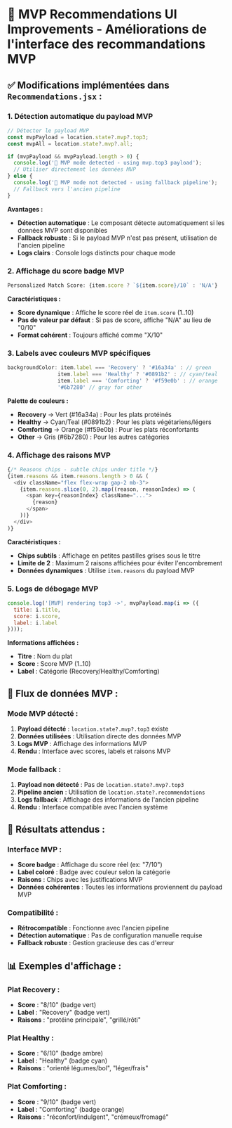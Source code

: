 # 🎯 MVP Recommendations UI Improvements - Améliorations de l'interface des recommandations MVP

## ✅ **Modifications implémentées dans `Recommendations.jsx` :**

### **1. Détection automatique du payload MVP**
```javascript
// Détecter le payload MVP
const mvpPayload = location.state?.mvp?.top3;
const mvpAll = location.state?.mvp?.all;

if (mvpPayload && mvpPayload.length > 0) {
  console.log('🎯 MVP mode detected - using mvp.top3 payload');
  // Utiliser directement les données MVP
} else {
  console.log('🔄 MVP mode not detected - using fallback pipeline');
  // Fallback vers l'ancien pipeline
}
```

**Avantages :**
- **Détection automatique** : Le composant détecte automatiquement si les données MVP sont disponibles
- **Fallback robuste** : Si le payload MVP n'est pas présent, utilisation de l'ancien pipeline
- **Logs clairs** : Console logs distincts pour chaque mode

### **2. Affichage du score badge MVP**
```javascript
Personalized Match Score: {item.score ? `${item.score}/10` : 'N/A'}
```

**Caractéristiques :**
- **Score dynamique** : Affiche le score réel de `item.score` (1..10)
- **Pas de valeur par défaut** : Si pas de score, affiche "N/A" au lieu de "0/10"
- **Format cohérent** : Toujours affiché comme "X/10"

### **3. Labels avec couleurs MVP spécifiques**
```javascript
backgroundColor: item.label === 'Recovery' ? '#16a34a' : // green
                item.label === 'Healthy' ? '#0891b2' : // cyan/teal
                item.label === 'Comforting' ? '#f59e0b' : // orange
                '#6b7280' // gray for other
```

**Palette de couleurs :**
- **Recovery** → Vert (#16a34a) : Pour les plats protéinés
- **Healthy** → Cyan/Teal (#0891b2) : Pour les plats végétariens/légers
- **Comforting** → Orange (#f59e0b) : Pour les plats réconfortants
- **Other** → Gris (#6b7280) : Pour les autres catégories

### **4. Affichage des raisons MVP**
```javascript
{/* Reasons chips - subtle chips under title */}
{item.reasons && item.reasons.length > 0 && (
  <div className="flex flex-wrap gap-2 mb-3">
    {item.reasons.slice(0, 2).map((reason, reasonIndex) => (
      <span key={reasonIndex} className="...">
        {reason}
      </span>
    ))}
  </div>
)}
```

**Caractéristiques :**
- **Chips subtils** : Affichage en petites pastilles grises sous le titre
- **Limite de 2** : Maximum 2 raisons affichées pour éviter l'encombrement
- **Données dynamiques** : Utilise `item.reasons` du payload MVP

### **5. Logs de débogage MVP**
```javascript
console.log('[MVP] rendering top3 ->', mvpPayload.map(i => ({
  title: i.title, 
  score: i.score, 
  label: i.label
})));
```

**Informations affichées :**
- **Titre** : Nom du plat
- **Score** : Score MVP (1..10)
- **Label** : Catégorie (Recovery/Healthy/Comforting)

## 🔄 **Flux de données MVP :**

### **Mode MVP détecté :**
1. **Payload détecté** : `location.state?.mvp?.top3` existe
2. **Données utilisées** : Utilisation directe des données MVP
3. **Logs MVP** : Affichage des informations MVP
4. **Rendu** : Interface avec scores, labels et raisons MVP

### **Mode fallback :**
1. **Payload non détecté** : Pas de `location.state?.mvp?.top3`
2. **Pipeline ancien** : Utilisation de `location.state?.recommendations`
3. **Logs fallback** : Affichage des informations de l'ancien pipeline
4. **Rendu** : Interface compatible avec l'ancien système

## 🎯 **Résultats attendus :**

### **Interface MVP :**
- **Score badge** : Affichage du score réel (ex: "7/10")
- **Label coloré** : Badge avec couleur selon la catégorie
- **Raisons** : Chips avec les justifications MVP
- **Données cohérentes** : Toutes les informations proviennent du payload MVP

### **Compatibilité :**
- **Rétrocompatible** : Fonctionne avec l'ancien pipeline
- **Détection automatique** : Pas de configuration manuelle requise
- **Fallback robuste** : Gestion gracieuse des cas d'erreur

## 📊 **Exemples d'affichage :**

### **Plat Recovery :**
- **Score** : "8/10" (badge vert)
- **Label** : "Recovery" (badge vert)
- **Raisons** : "protéine principale", "grillé/rôti"

### **Plat Healthy :**
- **Score** : "6/10" (badge ambre)
- **Label** : "Healthy" (badge cyan)
- **Raisons** : "orienté légumes/bol", "léger/frais"

### **Plat Comforting :**
- **Score** : "9/10" (badge vert)
- **Label** : "Comforting" (badge orange)
- **Raisons** : "réconfort/indulgent", "crémeux/fromagé"
